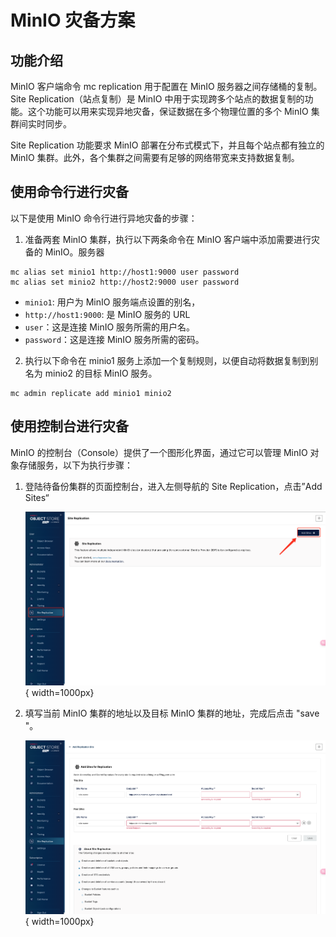 # MinIO 灾备方案

## 功能介绍
MinIO 客户端命令 mc replication 用于配置在 MinIO 服务器之间存储桶的复制。Site Replication（站点复制）是 MinIO 中用于实现跨多个站点的数据复制的功能。这个功能可以用来实现异地灾备，保证数据在多个物理位置的多个 MinIO 集群间实时同步。

Site Replication 功能要求 MinIO 部署在分布式模式下，并且每个站点都有独立的 MinIO 集群。此外，各个集群之间需要有足够的网络带宽来支持数据复制。

## 使用命令行进行灾备

以下是使用 MinIO 命令行进行异地灾备的步骤：

1. 准备两套 MinIO 集群，执行以下两条命令在 MinIO 客户端中添加需要进行灾备的 MinIO。服务器

```shell
mc alias set minio1 http://host1:9000 user password
mc alias set minio2 http://host2:9000 user password
```

- `minio1`:  用户为 MinIO 服务端点设置的别名，
- `http://host1:9000`: 是 MinIO 服务的 URL
- `user`：这是连接 MinIO 服务所需的用户名。
- `password`：这是连接 MinIO 服务所需的密码。

2. 执行以下命令在 minio1 服务上添加一个复制规则，以便自动将数据复制到别名为 minio2 的目标 MinIO 服务。

```shell
mc admin replicate add minio1 minio2
```

## 使用控制台进行灾备

MinIO 的控制台（Console）提供了一个图形化界面，通过它可以管理 MinIO 对象存储服务，以下为执行步骤：

1. 登陆待备份集群的页面控制台，进入左侧导航的 Site Replication，点击”Add Sites“

    ![minio 灾备](../images/minio-rc-01.png){ width=1000px}

2. 填写当前 MinIO 集群的地址以及目标 MinIO 集群的地址，完成后点击 "save "。

    ![minio 灾备](../images/minio-rc-02.png){ width=1000px}

